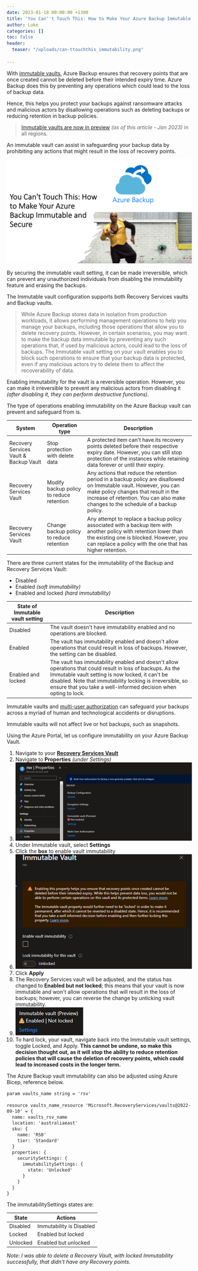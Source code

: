 ```yaml
---
date: 2023-01-18 00:00:00 +1300
title: 'You Can''t Touch This: How to Make Your Azure Backup Immutable and Secure'
author: Luke
categories: []
toc: false
header:
  teaser: "/uploads/can-ttouchthis_immutability.png"

---
```

With [immutable vaults](https://learn.microsoft.com/en-us/azure/backup/backup-azure-immutable-vault-concept?tabs=recovery-services-vault&WT.mc_id=AZ-MVP-5004796 "Immutable vault for Azure Backup"), Azure Backup ensures that recovery points that are once created cannot be deleted before their intended expiry time. Azure Backup does this by preventing any operations which could lead to the loss of backup data.

Hence, this helps you protect your backups against ransomware attacks and malicious actors by disallowing operations such as deleting backups or reducing retention in backup policies.

> [Immutable vaults are now in preview](https://azure.microsoft.com/en-us/updates/azure-backup-immutable-vaults-preview/?WT.mc_id=AZ-MVP-5004796 "Public preview: Immutable vaults for Azure Backup") _(as of this article - Jan 2023)_ in all regions.

An immutable vault can assist in safeguarding your backup data by prohibiting any actions that might result in the loss of recovery points.

![](/uploads/can-ttouchthis_immutability.png)

By securing the immutable vault setting, it can be made irreversible, which can prevent any unauthorized individuals from disabling the immutability feature and erasing the backups.

The Immutable vault configuration supports both Recovery Services vaults and Backup vaults.

> While Azure Backup stores data in isolation from production workloads, it allows performing management operations to help you manage your backups, including those operations that allow you to delete recovery points. However, in certain scenarios, you may want to make the backup data immutable by preventing any such operations that, if used by malicious actors, could lead to the loss of backups. The Immutable vault setting on your vault enables you to block such operations to ensure that your backup data is protected, even if any malicious actors try to delete them to affect the recoverability of data.

Enabling immutability for the vault is a reversible operation. However, you can make it irreversible to prevent any malicious actors from disabling it _(after disabling it, they can perform destructive functions)_.

The type of operations enabling immutability on the Azure Backup vault can prevent and safeguard from is.

| System | Operation type | Description |
| --- | --- | --- |
| Recovery Services Vault & Backup Vault | Stop protection with delete data | A protected item can't have its recovery points deleted before their respective expiry date. However, you can still stop protection of the instances while retaining data forever or until their expiry. |
| Recovery Services Vault | Modify backup policy to reduce retention | Any actions that reduce the retention period in a backup policy are disallowed on Immutable vault. However, you can make policy changes that result in the increase of retention. You can also make changes to the schedule of a backup policy. |
| Recovery Services Vault | Change backup policy to reduce retention | Any attempt to replace a backup policy associated with a backup item with another policy with retention lower than the existing one is blocked. However, you can replace a policy with the one that has higher retention. |

There are three current states for the immutability of the Backup and Recovery Services Vault:

* Disabled
* Enabled _(soft immutability)_
* Enabled and locked _(hard immutability)_

| State of Immutable vault setting | Description |
| --- | --- |
| Disabled | The vault doesn't have immutability enabled and no operations are blocked. |
| Enabled | The vault has immutability enabled and doesn't allow operations that could result in loss of backups. However, the setting can be disabled. |
| Enabled and locked | The vault has immutability enabled and doesn't allow operations that could result in loss of backups. As the Immutable vault setting is now locked, it can't be disabled. Note that immutability locking is irreversible, so ensure that you take a well-informed decision when opting to lock. |

Immutable vaults and [multi-user authorization](https://learn.microsoft.com/en-us/azure/backup/multi-user-authorization-concept?tabs=recovery-services-vault&WT.mc_id=AZ-MVP-5004796 "Multi-user authorization using Resource Guard") can safeguard your backups across a myriad of human and technological accidents or disruptions.

Immutable vaults will not affect live or hot backups, such as snapshots.

Using the Azure Portal, let us configure immutability on your Azure Backup Vault.

 1. Navigate to your [**Recovery Services Vault**](https://portal.azure.com/#view/HubsExtension/BrowseResource/resourceType/Microsoft.RecoveryServices%2Fvaults "Recovery Services vaults")
 2. Navigate to **Properties** _(under Settings)_
 3. ![Recovery Services Vault - Immutability](/uploads/azureportal_rsv_configureimmutable.png "Recovery Services Vault - Immutability")
 4. Under Immutable vault, select **Settings**
 5. Click the **box** to enable vault immutability
 6. ![Enable vault immutability](/uploads/azureportal_rsv_configureimmutablecheck.png "Enable vault immutability")
 7. Click **Apply**
 8. The Recovery Services vault will be adjusted, and the status has changed to **Enabled but not locked**; this means that your vault is now immutable and won't allow operations that will result in the loss of backups; however, you can reverse the change by unticking vault immutability.
 9. ![Immutable vault - soft](/uploads/azureportal_rsv_immutableenabledsoft.png "Immutable vault - soft")
10. To hard lock, your vault, navigate back into the Immutable vault settings, toggle Locked, and Apply. **This cannot be undone, so make this decision thought out, as it will stop the ability to reduce retention policies that will cause the deletion of recovery points, which could lead to increased costs in the longer term.**

The Azure Backup vault immutability can also be adjusted using Azure Bicep, reference below.

    param vaults_name string = 'rsv'
    
    resource vaults_name_resource 'Microsoft.RecoveryServices/vaults@2022-09-10' = {
      name: vaults_rsv_name
      location: 'australiaeast'
      sku: {
        name: 'RS0'
        tier: 'Standard'
      }
      properties: {
        securitySettings: {
          immutabilitySettings: {
            state: 'Unlocked'
          }
        }
      }
    }

The immutabilitySettings states are:

| State | Actions |
| --- | --- |
| Disabled | Immutability is Disabled |
| Locked | Enabled but locked |
| Unlocked | Enabled but unlocked |

_Note: I was able to delete a Recovery Vault, with locked Immutability successfully, that didn't have any Recovery points._